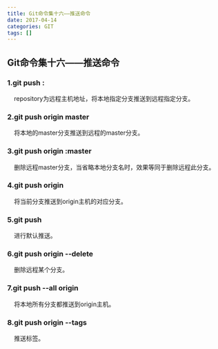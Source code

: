 ```yaml
---
title: Git命令集十六——推送命令
date: 2017-04-14
categories: GIT
tags: []
---
```

## Git命令集十六——推送命令

### 1.git push <repository> <localbranchName>:<branchName>

    repository为远程主机地址，将本地指定分支推送到远程指定分支。

### 2.git push origin master

    将本地的master分支推送到远程的master分支。

### 3.git push origin :master

    删除远程master分支，当省略本地分支名时，效果等同于删除远程此分支。

### 4.git push origin

    将当前分支推送到origin主机的对应分支。

### 5.git push

    进行默认推送。

### 6.git push origin --delete <branchName>

    删除远程某个分支。

### 7.git push --all origin

    将本地所有分支都推送到origin主机。

### 8.git push origin --tags

    推送标签。
